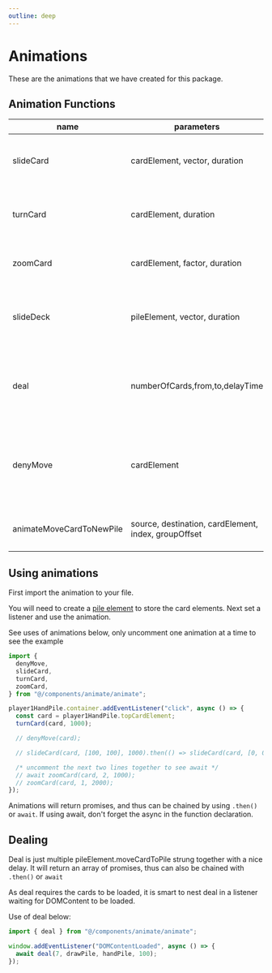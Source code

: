 ```yaml
---
outline: deep
---
```


# Animations

These are the animations that we have created for this package.

## Animation Functions

| name                     | parameters                                           | description                                                            |
| ------------------------ | ---------------------------------------------------- | ---------------------------------------------------------------------- |
| slideCard                | cardElement, vector, duration                        | used for sliding a card from one spot to another                       |
| turnCard                 | cardElement, duration                                | turns a card 90 degrees, or back straight                              |
| zoomCard                 | cardElement, factor, duration                        | enlarges a card to see it more clearly                                 |
| slideDeck                | pileElement, vector, duration                        | moves a whole pile from its original location to another               |
| deal                     | numberOfCards,from,to,delayTime                      | deals a number of cards from one pile to one or multiple other piles   |
| denyMove                 | cardElement                                          | Card will turn red and do a little shimmy to express inability to move |
| animateMoveCardToNewPile | source, destination, cardElement, index, groupOffset | default animation for passing cards                                    |

## Using animations

First import the animation to your file.

You will need to create a [pile element](/pileElement) to store the card elements. Next set a listener and use the animation.

See uses of animations below, only uncomment one animation at a time to see the example

```typescript
import {
  denyMove,
  slideCard,
  turnCard,
  zoomCard,
} from "@/components/animate/animate";

player1HandPile.container.addEventListener("click", async () => {
  const card = player1HandPile.topCardElement;
  turnCard(card, 1000);

  // denyMove(card);

  // slideCard(card, [100, 100], 1000).then(() => slideCard(card, [0, 0], 1000));

  /* uncomment the next two lines together to see await */
  // await zoomCard(card, 2, 1000);
  // zoomCard(card, 1, 2000);
});
```

Animations will return promises, and thus can be chained by using `.then()` or `await`. If using await, don't forget the async in the function declaration.

## Dealing

Deal is just multiple pileElement.moveCardToPile strung together with a nice delay. It will return an array of promises, thus can also be chained with `.then()` or `await`

As deal requires the cards to be loaded, it is smart to nest deal in a listener waiting for DOMContent to be loaded.

Use of deal below:

```typescript
import { deal } from "@/components/animate/animate";

window.addEventListener("DOMContentLoaded", async () => {
  await deal(7, drawPile, handPile, 100);
});
```
